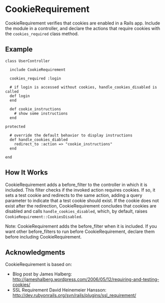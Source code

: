 CookieRequirement
=================

CookieRequirement verifies that cookies are enabled in a Rails app. Include
the module in a controller, and declare the actions that require cookies with
the `cookies_required` class method.

Example
-------

    class UserController

      include CookieRequirement

      cookies_required :login

      # if login is accessed without cookies, handle_cookies_disabled is called
      def login
      end

      def cookie_instructions
        # show some instructions
      end

    protected

      # override the default behavior to display instructions
      def handle_cookies_diabled
        redirect_to :action => "cookie_instructions"
      end

    end

How It Works
------------

CookieRequirement adds a before_filter to the controller in which it is
included. This filter checks if the invoked action requires cookies. If so,
it sets a test cookie and redirects to the same action, adding a query
parameter to indicate that a test cookie should exist. If the cookie does
not exist after the redirection, CookieRequirement concludes that cookies
are disabled and calls `handle_cookies_disabled`, which, by default, raises
`CookieRequirement::CookiesDisabled`.

Note: CookieRequirement adds the before_filter when it is included.  If you
want other before_filters to run before CookieRequirement, declare them
before including CookieRequirement.

Acknowledgments
---------------

CookieRequirement is based on:

* Blog post by James Halberg: http://jameshalberg.wordpress.com/2006/05/12/requiring-and-testing-cookies/
* SSL Requirement David Heinemeier Hansson: http://dev.rubyonrails.org/svn/rails/plugins/ssl_requirement/
